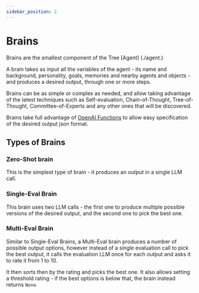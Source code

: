 ```yaml
---
sidebar_position: 2
---
```


# Brains

Brains are the smallest component of the Tree [Agent] (./agent.)

A brain takes as input all the variables of the agent - its name and background, personality, goals, memories and nearby agents and objects - and produces a desired output, through one or more steps.

Brains can be as simple or complex as needed, and allow taking advantage of the latest techniques such as Self-evaluation, Chain-of-Thought, Tree-of-Thought, Committee-of-Experts and any other ones that will be discovered.

Brains take full advantage of [OpenAI Functions](https://openai.com/blog/function-calling-and-other-api-updates) to allow easy specification of the desired output json format.

## Types of Brains

### Zero-Shot brain

This is the simplest type of brain - it produces an output in a single LLM call.

### Single-Eval Brain

This brain uses two LLM calls - the first one to produce multiple possible versions of the desired output, and the second one to pick the best one.

### Multi-Eval Brain

Similar to Single-Eval Brains, a Multi-Eval brain produces a number of possible output options, however instead of a single evaluation call to pick the best output, it calls the evaluation LLM once for each output and asks it to rate it from 1 to 10.

It then sorts then by the rating and picks the best one. It also allows setting a threshold rating - if the best options is below that, the brain instead returns `None`.
